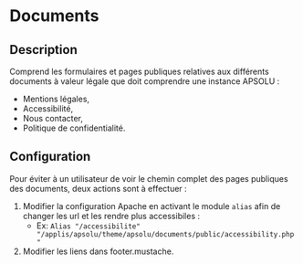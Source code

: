 # Documents

## Description

Comprend les formulaires et pages publiques relatives aux différents documents à valeur légale que doit comprendre une
instance APSOLU :
- Mentions légales,
- Accessibilité,
- Nous contacter,
- Politique de confidentialité.

## Configuration
Pour éviter à un utilisateur de voir le chemin complet des pages publiques des documents, deux actions sont à effectuer :
1. Modifier la configuration Apache en activant le module ``alias`` afin de changer les url et les rendre plus accessibiles :
   - Ex: ``Alias "/accessibilite" "/applis/apsolu/theme/apsolu/documents/public/accessibility.php"``
2. Modifier les liens dans footer.mustache.


